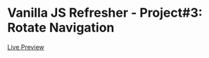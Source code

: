 # Vanilla JS Refresher - Project#3: Rotate Navigation
[Live Preview](https://valyndsilva.github.io/vanillajs-rotate-navigation/)
